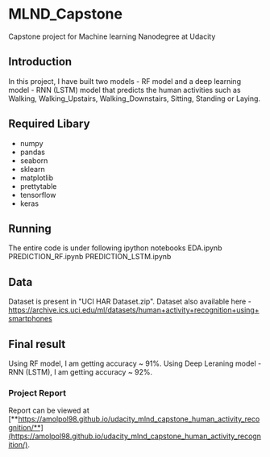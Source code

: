 # MLND_Capstone
Capstone project for Machine learning Nanodegree at Udacity

## Introduction

In this project, I have built two models - RF model and a deep learning model - RNN (LSTM) model that predicts the human activities such as Walking, Walking_Upstairs, Walking_Downstairs, Sitting, Standing or Laying.

## Required Libary
 - numpy
 - pandas
 - seaborn
 - sklearn
 - matplotlib
 - prettytable
 - tensorflow
 - keras

## Running
The entire code is under following ipython notebooks
EDA.ipynb
PREDICTION_RF.ipynb
PREDICTION_LSTM.ipynb

## Data
Dataset is present in "UCI HAR Dataset.zip".
Dataset also available here - https://archive.ics.uci.edu/ml/datasets/human+activity+recognition+using+smartphones

## Final result
Using RF model, I am getting accuracy ~ 91%.
Using Deep Leraning model - RNN (LSTM), I am getting accuracy ~ 92%.


### Project Report

Report can be viewed at [**https://amolpol98.github.io/udacity_mlnd_capstone_human_activity_recognition/**](https://amolpol98.github.io/udacity_mlnd_capstone_human_activity_recognition/).
